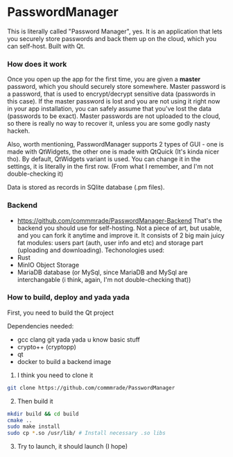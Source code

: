 # PasswordManager
This is literally called "Password Manager", yes.
It is an application that lets you securely store passwords and back them up on the cloud, which you can self-host.
Built with Qt.

### How does it work 
Once you open up the app for the first time, you are given a **master** password, which you should securely store somewhere. Master password is a password, that is used to encrypt/decrypt sensitive data (passwords in this case). If the master password is lost and you are not using it right now in your app installation, you can safely assume that you've lost the data (passwords to be exact).
Master passwords are not uploaded to the cloud, so there is really no way to recover it, unless you are some godly nasty hackeh.  

Also, worth mentioning, PasswordManager supports 2 types of GUI - one is made with QtWidgets, the other one is made with QtQuick (It's kinda nicer tho).
By default, QtWidgets variant is used. You can change it in the settings, it is literally in the first row. (From what I remember, and I'm not double-checking it) 

Data is stored as records in SQlite database (.pm files).

### Backend
- https://github.com/commmrade/PasswordManager-Backend
That's the backend you should use for self-hosting. Not a piece of art, but usable, and you can fork it anytime and improve it.
It consists of 2 big main juicy fat modules: users part (auth, user info and etc) and storage part (uploading and downloading).
Techonologies used:
- Rust
- MinIO Object Storage
- MariaDB database (or MySql, since MariaDB and MySql are interchangable (i think, again, I'm not double-checking that))

### How to build, deploy and yada yada
First, you need to build the Qt project

Dependencies needed:
- gcc clang git yada yada u know basic stuff
- crypto++ (cryptopp)
- qt
- docker to build a backend image

1. I think you need to clone it
```bash
git clone https://github.com/commmrade/PasswordManager
```
2. Then build it
```bash
mkdir build && cd build
cmake ..
sudo make install
sudo cp *.so /usr/lib/ # Install necessary .so libs
```
3. Try to launch, it should launch (I hope)